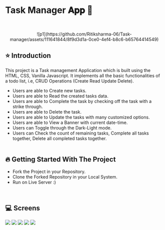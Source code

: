# Task Manager 𝐀𝐩𝐩 🚀
 
<br/>
<p align="center">
 ![p1](https://github.com/Ritiksharma-06/Task-manager/assets/111641844/8f9d3d1a-0ce0-4ef4-b8c6-b65764414549)

</p>

## ⭐ Introduction

This project is a Task management Application which is built using the HTML, CSS, Vanilla Javascript. It implements all the basic functionalities of a todo list, i.e, CRUD Operations (Create Read Update Delete).

-  Users are able to Create new tasks.
-  Users are able to Read the created tasks data.
-  Users are able to Complete the task by checking off the task with a strike through.
-  Users are able to Delete the task.
-  Users are able to Update the tasks with many customized options.
-  Users are able to View a Banner with current date-time.
-  Users can Toggle through the Dark-Light mode.
-  Users can Check the count of remaining tasks, Complete all tasks together, Delete all completed tasks together.
   <br/>
   <br/>

## 🔥 Getting Started With The Project

-  Fork the Project in your Repository.
-  Clone the Forked Repository in your Local System.
-  Run on Live Server :)

<br/>

## 💻 Screens

<p align="justify">
<img src="https://user-images.githubusercontent.com/111641844/a6449029-f98c-4339-bcc9-0ab1f364533e.jpg
">
<img src="https://user-images.githubusercontent.com/111641844/1a9e75fb-dcd8-4ac8-9719-3e318dd2483f.jpg
">
<img src="https://user-images.githubusercontent.com/111641844/6d565235-c323-45ed-8bee-259e572e96af.jpg
">
<img src="https://user-images.githubusercontent.com/111641844/ec412aa0-e02d-42bb-b772-0ab75bca52a5.jpg
">
<img src="https://user-images.githubusercontent.com/111641844/12403fdd-9d70-4edd-9579-9eae2d0809cf.jpg
">
</p>
<br/>
